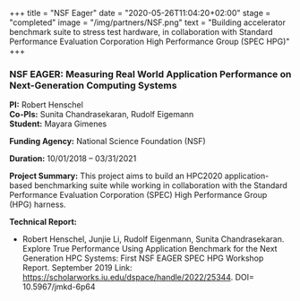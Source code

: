 +++
title = "NSF Eager"
date = "2020-05-26T11:04:20+02:00"
stage = "completed"
image = "/img/partners/NSF.png"
text = "Building accelerator benchmark suite to stress test hardware, in collaboration with Standard Performance Evaluation Corporation High Performance Group (SPEC HPG)"
+++

### NSF EAGER: Measuring Real World Application Performance on Next-Generation Computing Systems

**PI:** Robert Henschel  
**Co-PIs:** Sunita Chandrasekaran, Rudolf Eigemann  
**Student:** Mayara Gimenes  

**Funding Agency:** National Science Foundation (NSF)  

**Duration:** 10/01/2018 – 03/31/2021

**Project Summary:**
This project aims to build an HPC2020 application-based benchmarking suite while working in collaboration with the Standard Performance Evaluation Corporation (SPEC) High Performance Group (HPG) harness.

**Technical Report:**

* Robert Henschel, Junjie Li, Rudolf Eigenmann, Sunita Chandrasekaran. Explore True Performance Using Application Benchmark for the Next Generation HPC Systems: First NSF EAGER SPEC HPG Workshop Report. September 2019 Link: <a href="https://scholarworks.iu.edu/dspace/handle/2022/25344">https://scholarworks.iu.edu/dspace/handle/2022/25344</a>. DOI= 10.5967/jmkd-6p64
